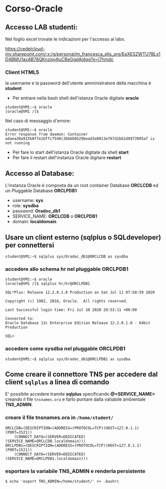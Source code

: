 # Corso-Oracle
## Accesso LAB studenti:
Nel foglio excel trovate le indicazioni per l'accesso ai labs.

https://cedelcloud-my.sharepoint.com/:x:/g/personal/m_francesca_elis_org/EaXESZWTU7BLs1D4BMU1acAB78QKnzipy6uCBeGgdAldgg?e=I7hmdc

### Client HTML5

la username e la password dell'utente amministratore della macchina è **student**

- Per entrare nella bash shell dell'istanza Oracle digitate **oracle**
```
student@VM1:~$ oracle
[oracle@VM1 /]$
```

Nel caso di messaggio d'errore:
```
student@VM1:~$ oracle
Error response from daemon: Container adaea30a915b8ffe16ffc7548c3bb6b0529bead3a0013e767d1b61d8973905af is not running
```
- Per fare lo start dell'istanza Oracle digitate da shell **start**
- Per fare il restart dell'instanza Oracle digitare **restart**

## Accesso al Database:

L'instanza Oracle è composta da un root container Database **ORCLCDB** ed un Pluggable Database **ORCLPDB1**

- username: **sys**
- role: **sysdba**
- password: **Oradoc_db1**
- SERVICE_NAME: **ORCLCDB** o **ORCLPDB1**
- domain: **localdomain**

## Usare un client esterno (sqlplus o SQLdeveloper) per connettersi
```
student@VM1:~$ sqlplus sys/Oradoc_db1@ORCLCDB as sysdba
```
### accedere allo schema hr nel pluggable ORCLPDB1
```
student@VM1:~$ oracle
[oracle@VM1 /]$ sqlplus hr/hr@ORCLPDB1

SQL*Plus: Release 12.2.0.1.0 Production on Sat Jul 11 07:58:59 2020

Copyright (c) 1982, 2016, Oracle.  All rights reserved.

Last Successful login time: Fri Jul 10 2020 20:53:11 +00:00

Connected to:
Oracle Database 12c Enterprise Edition Release 12.2.0.1.0 - 64bit Production

SQL>

```
### accedere come sysdba nel pluggable  ORCLPDB1
```
student@VM1:~$ sqlplus sys/Oradoc_db1@ORCLPDB1 as sysdba
```

## Come creare il connettore TNS per accedere dal client ``sqlplus`` a linea di comando

E' possibile accedere tramite **sqlplus** specificando **@<SERVICE_NAME>** creando il file  ``tnsnames.ora`` e farlo puntare dalla vatiabile ambientale **TNS_ADMIN**.

### creare il file **tnsnames.ora** in ``/home/student/``
```
ORCLCDB=(DESCRIPTION=(ADDRESS=(PROTOCOL=TCP)(HOST=127.0.1.1)(PORT=1521))
    (CONNECT_DATA=(SERVER=DEDICATED)(SERVICE_NAME=ORCLCDB.localdomain)))
ORCLPDB1=(DESCRIPTION=(ADDRESS=(PROTOCOL=TCP)(HOST=127.0.1.1)(PORT=1521))
    (CONNECT_DATA=(SERVER=DEDICATED)(SERVICE_NAME=ORCLPDB1.localdomain)))
```
### esportare la variabile TNS_ADMIN e renderla persistente
```
$ echo 'export TNS_ADMIN=/home/student/' >> .bashrc
```
